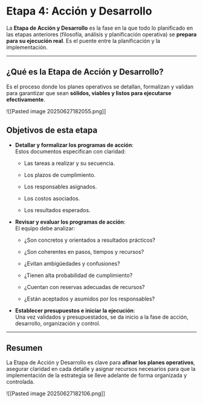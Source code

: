 # Etapa 4: Acción y Desarrollo

La **Etapa de Acción y Desarrollo** es la fase en la que todo lo planificado en las etapas anteriores (filosofía, análisis y planificación operativa) se **prepara para su ejecución real**. Es el puente entre la planificación y la implementación.

---

## ¿Qué es la Etapa de Acción y Desarrollo?

Es el proceso donde los planes operativos se detallan, formalizan y validan para garantizar que sean **sólidos, viables y listos para ejecutarse efectivamente**.


![[Pasted image 20250627182055.png]]


## Objetivos de esta etapa

- **Detallar y formalizar los programas de acción**:  
    Estos documentos especifican con claridad:
    
    - Las tareas a realizar y su secuencia.
        
    - Los plazos de cumplimiento.
        
    - Los responsables asignados.
        
    - Los costos asociados.
        
    - Los resultados esperados.
        
- **Revisar y evaluar los programas de acción**:  
    El equipo debe analizar:
    
    - ¿Son concretos y orientados a resultados prácticos?
        
    - ¿Son coherentes en pasos, tiempos y recursos?
        
    - ¿Evitan ambigüedades y confusiones?
        
    - ¿Tienen alta probabilidad de cumplimiento?
        
    - ¿Cuentan con reservas adecuadas de recursos?
        
    - ¿Están aceptados y asumidos por los responsables?
        
- **Establecer presupuestos e iniciar la ejecución**:  
    Una vez validados y presupuestados, se da inicio a la fase de acción, desarrollo, organización y control.
    

---

## Resumen

La Etapa de Acción y Desarrollo es clave para **afinar los planes operativos**, asegurar claridad en cada detalle y asignar recursos necesarios para que la implementación de la estrategia se lleve adelante de forma organizada y controlada.


![[Pasted image 20250627182106.png]]